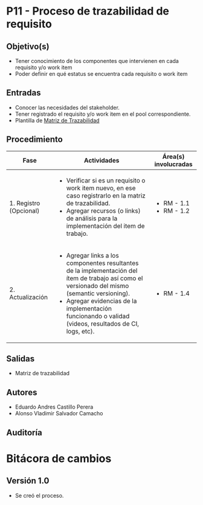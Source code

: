 # P11 - Proceso de trazabilidad de requisito

## Objetivo(s)

- Tener conocimiento de los componentes que intervienen en cada requisito y/o work item
- Poder definir en qué estatus se encuentra cada requisito o work item

## Entradas

- Conocer las necesidades del stakeholder.
- Tener registrado el requisito y/o work item en el pool correspondiente.
- Plantilla de [Matriz de Trazabilidad](../plantillas/PL04-plantilla-de-matriz-de-trazabilidad-de-requisitos)

## Procedimiento


| Fase |   Actividades   | Área(s) involucradas |
|------|:---------------:|--------------------|
| 1. Registro (Opcional)    | <ul align="left"><li>Verificar si es un requisito o work item nuevo, en ese caso registrarlo en la matriz de trazabilidad.</li><li>Agregar recursos (o links) de análisis para la implementación del item de trabajo.</li></ul> | <ul><li>RM - 1.1</li><li>RM - 1.2</li></ul> |
| 2. Actualización    | <ul align="left"> <li> Agregar links a los componentes resultantes de la implementación del ítem de trabajo así como el versionado del mismo (semantic versioning). </li> <li> Agregar evidencias de la implementación funcionando o validad (videos, resultados de CI, logs, etc). </li> </ul> | <ul><li>RM - 1.4</li></ul> |

## Salidas

- Matriz de trazabilidad

## Autores

- Eduardo Andres Castillo Perera
- Alonso Vladimir Salvador Camacho

## Auditoría

# Bitácora de cambios

## Versión 1.0
  - Se creó el proceso.


